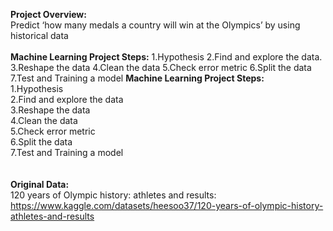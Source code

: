 <b>Project Overview:</b><br>
Predict ‘how many medals a country will win at the Olympics’ by using historical data
<br><br>
<b>Machine Learning Project Steps:</b>
1.Hypothesis
2.Find and explore the data.
3.Reshape the data
4.Clean the data
5.Check error metric
6.Split the data
7.Test and Training a model
<b>Machine Learning Project Steps:</b><br>
1.Hypothesis<br>
2.Find and explore the data<br>
3.Reshape the data<br>
4.Clean the data<br>
5.Check error metric<br>
6.Split the data<br>
7.Test and Training a model<br>
<br><br>
<b>Original Data:</b><br>
120 years of Olympic history: athletes and results:<br>https://www.kaggle.com/datasets/heesoo37/120-years-of-olympic-history-athletes-and-results
